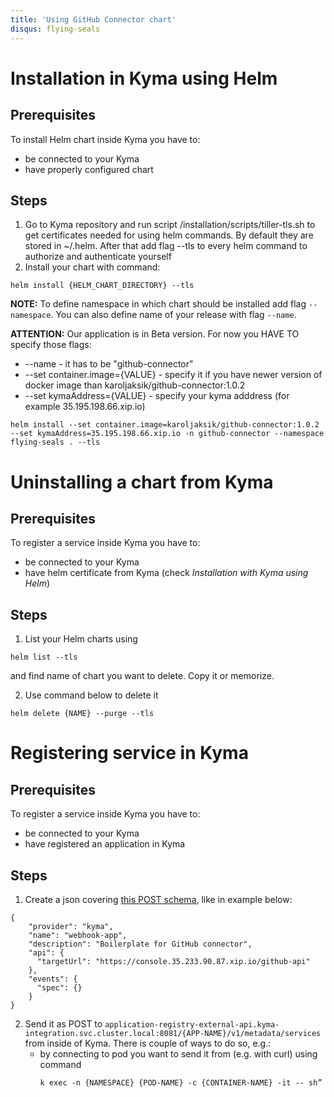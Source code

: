 ```yaml
---
title: 'Using GitHub Connector chart'
disqus: flying-seals
---
```


Installation in Kyma using Helm
===


## Prerequisites
To install Helm chart inside Kyma you have to:
- be connected to your Kyma
- have properly configured chart

## Steps
1. Go to Kyma repository and run script /installation/scripts/tiller-tls.sh to get certificates needed for using helm commands. By default they are stored in ~/.helm. After that add flag --tls to every helm command to authorize and authenticate yourself
2. Install your chart with command:
``` 
helm install {HELM_CHART_DIRECTORY} --tls 
```
**NOTE:** To define namespace in which chart should be installed add flag `--namespace`. You can also define name of your release with flag `--name`.

**ATTENTION:** Our application is in Beta version. For now you HAVE TO specify those flags:
* --name - it has to be "github-connector"
* --set container.image={VALUE} - specify it if you have newer version of docker image than karoljaksik/github-connector:1.0.2
* --set kymaAddress={VALUE} - specify your kyma adddress (for example 35.195.198.66.xip.io)
```
helm install --set container.image=karoljaksik/github-connector:1.0.2 --set kymaAddress=35.195.198.66.xip.io -n github-connector --namespace flying-seals . --tls
```


Uninstalling a chart from Kyma
===


## Prerequisites
To register a service inside Kyma you have to:
- be connected to your Kyma
- have helm certificate from Kyma (check *Installation with Kyma using Helm*)

## Steps
1. List your Helm charts using
```
helm list --tls
```
and find name of chart you want to delete. Copy it or memorize.

2. Use command below to delete it
```
helm delete {NAME} --purge --tls
```



Registering service in Kyma
===


## Prerequisites
To register a service inside Kyma you have to:
- be connected to your Kyma
- have registered an application in Kyma

## Steps
1. Create a json covering [this POST schema](https://github.com/kyma-project/kyma/blob/master/components/application-registry/docs/api/api.yaml), like in example below:
```
{
    "provider": "kyma",
    "name": "webhook-app",
    "description": "Boilerplate for GitHub connector",
    "api": {
      "targetUrl": "https://console.35.233.90.87.xip.io/github-api"
    },
    "events": {
      "spec": {}
    }
}
```
2. Send it as POST to `application-registry-external-api.kyma-integration.svc.cluster.local:8081/{APP-NAME}/v1/metadata/services` from inside of Kyma. There is couple of ways to do so, e.g.:
    * by connecting to pod you want to send it from (e.g. with curl) using command
        ```
        k exec -n {NAMESPACE} {POD-NAME} -c {CONTAINER-NAME} -it -- sh”
        ```
